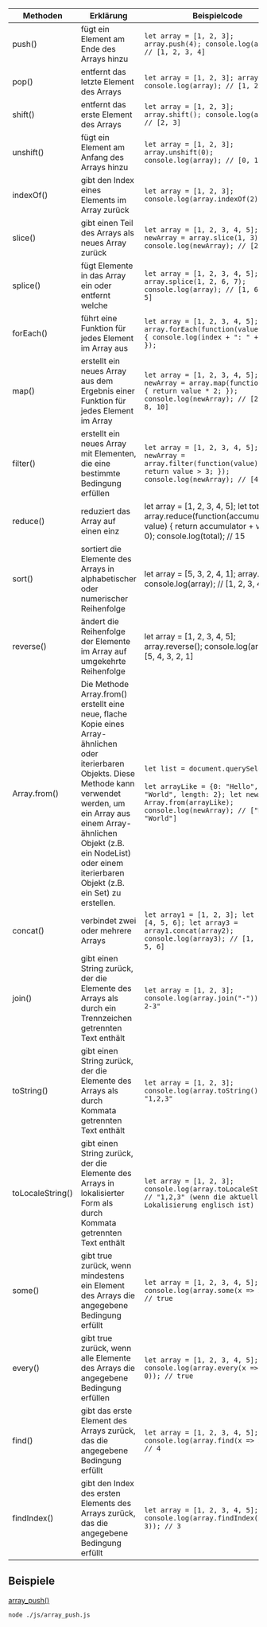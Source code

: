 | Methoden                            | Erklärung                                                                                                                                                                                                                                                                     | Beispielcode                                                                                                                                                                            |
|-------------------------------------|-------------------------------------------------------------------------------------------------------------------------------------------------------------------------------------------------------------------------------------------------------------------------------|-----------------------------------------------------------------------------------------------------------------------------------------------------------------------------------------|
| push()                              | fügt ein Element am Ende des Arrays hinzu                                                                                                                                                                                                                                     | `let array = [1, 2, 3]; array.push(4); console.log(array); // [1, 2, 3, 4]`                                                                                                             |
| pop()                               | entfernt das letzte Element des Arrays                                                                                                                                                                                                                                        | `let array = [1, 2, 3]; array.pop(); console.log(array); // [1, 2]`                                                                                                                     |
| shift()                             | entfernt das erste Element des Arrays                                                                                                                                                                                                                                         | `let array = [1, 2, 3]; array.shift(); console.log(array); // [2, 3]`                                                                                                                   |
| unshift()                           | fügt ein Element am Anfang des Arrays hinzu                                                                                                                                                                                                                                   | `let array = [1, 2, 3]; array.unshift(0); console.log(array); // [0, 1, 2, 3]`                                                                                                          |
| indexOf()                           | gibt den Index eines Elements im Array zurück                                                                                                                                                                                                                                 | `let array = [1, 2, 3]; console.log(array.indexOf(2)); // 1`                                                                                                                            |
| slice()                             | gibt einen Teil des Arrays als neues Array zurück                                                                                                                                                                                                                             | `let array = [1, 2, 3, 4, 5]; let newArray = array.slice(1, 3); console.log(newArray); // [2, 3]`                                                                                       |
| splice()                            | fügt Elemente in das Array ein oder entfernt welche                                                                                                                                                                                                                           | `let array = [1, 2, 3, 4, 5]; array.splice(1, 2, 6, 7); console.log(array); // [1, 6, 7, 4, 5]`                                                                                         |
| forEach()                           | führt eine Funktion für jedes Element im Array aus                                                                                                                                                                                                                            | `let array = [1, 2, 3, 4, 5]; array.forEach(function(value, index) { console.log(index + ": " + value); });`                                                                            |
| map()                               | erstellt ein neues Array aus dem Ergebnis einer Funktion für jedes Element im Array                                                                                                                                                                                           | `let array = [1, 2, 3, 4, 5]; let newArray = array.map(function(value) { return value * 2; }); console.log(newArray); // [2, 4, 6, 8, 10]`                                              |
| filter()                            | erstellt ein neues Array mit Elementen, die eine bestimmte Bedingung erfüllen                                                                                                                                                                                                 | `let array = [1, 2, 3, 4, 5]; let newArray = array.filter(function(value) { return value > 3; }); console.log(newArray); // [4, 5]`                                                     |
| reduce()                            | reduziert das Array auf einen einz                                                                                                                                                                                                                                            | let array = [1, 2, 3, 4, 5]; let total = array.reduce(function(accumulator, value) { return accumulator + value; }, 0); console.log(total); // 15                                       |
| sort()                              | sortiert die Elemente des Arrays in alphabetischer oder numerischer Reihenfolge                                                                                                                                                                                               | let array = [5, 3, 2, 4, 1]; array.sort(); console.log(array); // [1, 2, 3, 4, 5]                                                                                                       |
| reverse()                           | ändert die Reihenfolge der Elemente im Array auf umgekehrte Reihenfolge                                                                                                                                                                                                       | let array = [1, 2, 3, 4, 5]; array.reverse(); console.log(array); // [5, 4, 3, 2, 1]                                                                                                    |
| Array.from()                        | Die Methode Array.from() erstellt eine neue, flache Kopie eines Array-ähnlichen oder iterierbaren Objekts. Diese Methode kann verwendet werden, um ein Array aus einem Array-ähnlichen Objekt (z.B. ein NodeList) oder einem iterierbaren Objekt (z.B. ein Set) zu erstellen. | `let list = document.querySelect` <br /><br />`let arrayLike = {0: "Hello", 1: "World", length: 2}; let newArray = Array.from(arrayLike); console.log(newArray); // ["Hello", "World"]` |
| concat()                            | verbindet zwei oder mehrere Arrays                                                                                                                                                                                                                                            | `let array1 = [1, 2, 3]; let array2 = [4, 5, 6]; let array3 = array1.concat(array2); console.log(array3); // [1, 2, 3, 4, 5, 6]`                                                        |
| join()                              | gibt einen String zurück, der die Elemente des Arrays als durch ein Trennzeichen getrennten Text enthält                                                                                                                                                                      | `let array = [1, 2, 3]; console.log(array.join("-")); // "1-2-3"`                                                                                                                       |
| toString()                          | gibt einen String zurück, der die Elemente des Arrays als durch Kommata getrennten Text enthält                                                                                                                                                                               | `let array = [1, 2, 3]; console.log(array.toString()); // "1,2,3"`                                                                                                                      |
| toLocaleString()                    | gibt einen String zurück, der die Elemente des Arrays in lokalisierter Form als durch Kommata getrennten Text enthält                                                                                                                                                         | `let array = [1, 2, 3]; console.log(array.toLocaleString()); // "1,2,3" (wenn die aktuelle Lokalisierung englisch ist)`                                                                 |
| some()                              | gibt true zurück, wenn mindestens ein Element des Arrays die angegebene Bedingung erfüllt                                                                                                                                                                                     | `let array = [1, 2, 3, 4, 5]; console.log(array.some(x => x > 3)); // true`                                                                                                             |
| every()                             | gibt true zurück, wenn alle Elemente des Arrays die angegebene Bedingung erfüllen                                                                                                                                                                                             | `let array = [1, 2, 3, 4, 5]; console.log(array.every(x => x > 0)); // true`                                                                                                            |
| find()                              | gibt das erste Element des Arrays zurück, das die angegebene Bedingung erfüllt                                                                                                                                                                                                | `let array = [1, 2, 3, 4, 5]; console.log(array.find(x => x > 3)); // 4`                                                                                                                |
| findIndex()                         | gibt den Index des ersten Elements des Arrays zurück, das die angegebene Bedingung erfüllt                                                                                                                                                                                    | `let array = [1, 2, 3, 4, 5]; console.log(array.findIndex(x => x > 3)); // 3`                                                                                                           |




## Beispiele


[array_push()](./js/array_push.js)

```bash
node ./js/array_push.js
```

